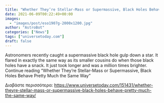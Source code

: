 ```yaml
---
title: "Whether They’re Stellar-Mass or Supermassive, Black Holes Behave Pretty Much the Same Way"
date: 2021-06-09T00:22:49+00:00
images:
  - "images/post/eso1907g-2000x1200.jpg"
author: "AstroBot"
categories: ["News"]
tags: ["universetoday.com"]
draft: false
---
```


Astronomers recently caught a supermassive black hole gulp down a star. It flared in exactly the same way as its smaller cousins do when those black holes have a snack. It just took longer and was a million times brighter. Continue reading “Whether They’re Stellar-Mass or Supermassive, Black Holes Behave Pretty Much the Same Way” 

Διαβάστε περισσότερα: https://www.universetoday.com/151431/whether-theyre-stellar-mass-or-supermassive-black-holes-behave-pretty-much-the-same-way/
